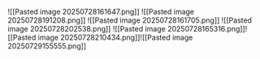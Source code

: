 ![[Pasted image 20250728161647.png]]
![[Pasted image 20250728191208.png]]
![[Pasted image 20250728161705.png]]
![[Pasted image 20250728202538.png]]
![[Pasted image 20250728165316.png]]![[Pasted image 20250728210434.png]]![[Pasted image 20250729155555.png]]
